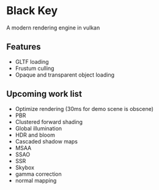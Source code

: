 # Black Key


A modern rendering engine in vulkan

## Features
* GLTF loading
* Frustum culling
* Opaque and transparent object loading

##  Upcoming work list
* Optimize rendering (30ms for demo scene is obscene)
* PBR
* Clustered forward shading
* Global illumination
* HDR and bloom
* Cascaded shadow maps
* MSAA
* SSAO
* SSR
* Skybox
* gamma correction
* normal mapping